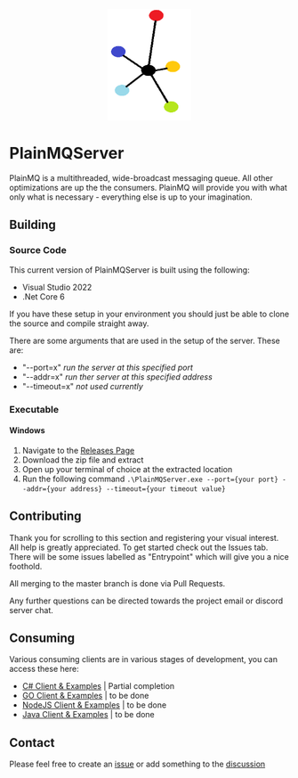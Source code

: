 <p align="center">
	<img src="imgs/logo.png" width="150" height="200">
</p>

# PlainMQServer

PlainMQ is a multithreaded, wide-broadcast messaging queue. All other optimizations are up the the consumers. PlainMQ will provide you with what only what is necessary - everything else is up to your imagination.

## Building

### Source Code

This current version of PlainMQServer is built using the following:

- Visual Studio 2022
- .Net Core 6

If you have these setup in your environment you should just be able to clone the source and compile straight away.

There are some arguments that are used in the setup of the server. These are:

- "--port=x" _run the server at this specified port_
- "--addr=x" _run ther server at this specified address_
- "--timeout=x" _not used currently_

### Executable

#### Windows

1. Navigate to the [Releases Page](https://github.com/PlainMQ/PlainMQServer/releases)
1. Download the zip file and extract
2. Open up your terminal of choice at the extracted location
3. Run the following command `.\PlainMQServer.exe --port={your port} --addr={your address} --timeout={your timeout value}`


## Contributing

Thank you for scrolling to this section and registering your visual interest. All help is greatly appreciated. To get started check out the Issues tab. There will be some issues labelled as "Entrypoint" which will give you a nice foothold.

All merging to the master branch is done via Pull Requests.

Any further questions can be directed towards the project email or discord server chat.

## Consuming

Various consuming clients are in various stages of development, you can access these here:

- [C# Client & Examples](https://github.com/PlainMQ/PlainMQ.Net) | Partial completion
- [GO Client & Examples](https://github.com/PlainMQ/PlainMQ.GO) | to be done
- [NodeJS Client & Examples](https://github.com/PlainMQ/PlainMQ.Node) | to be done
- [Java Client & Examples](https://github.com/PlainMQ/PlainMQ.Java) | to be done

## Contact

Please feel free to create an [issue](https://github.com/PlainMQ/PlainMQServer/issues) or add something to the [discussion](https://github.com/PlainMQ/PlainMQServer/discussions)
